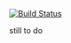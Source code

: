 
[![Build Status](https://travis-ci.org/mpio-be/windR.svg?branch=master)](https://travis-ci.org/mpio-be/windR)




still to do
